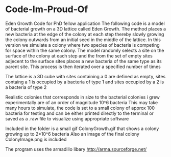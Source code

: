 # Code-Im-Proud-Of
Eden Growth Code for PhD fellow application
The following code is a model of bacterial growth on a 3D lattice called Eden Growth. The method places a new bacteria at the edge of the colony at each step
thereby slowly growing the colony outwards from an initial seed in the middle of the lattice. In this version we simulate a colony where two species of bacteria 
is competing for space within the same colony. The model randomly selects a site on the surface of the colony at each step and the from the set of empty sites adjecent to the surface sites places a new bacteria of the same type as its parent site. This process is then iterated over a specified number of times

The lattice is a 3D cube with sites containing a 0 are defined as empty, sites containg a 1 is occupied by a bacteria of type 1 and sites occupied by a 2 is
a bacteria of type 2

Realistic colonies that corresponds in size to the bacterial colonies i grew experimentally are of an order of magnitude 10^6 bacteria
This may take many hours to simulate, the code is set to a small colony of approx 100 bacteria for testing and can be either printed directly to the terminal
or saved as a .raw file to visualize using appropriate software

Included in the folder is a small gif ColonyGrowth.gif that shows a colony growing up to 2*10^6 bacteria
Also an image of the final colony ColonyImage.png is included

The program uses the armadillo libary http://arma.sourceforge.net/
